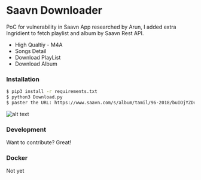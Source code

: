 # Saavn Downloader
PoC for vulnerability in Saavn App researched by Arun, I added extra Ingridient to fetch playlist and album by Saavn Rest API.
  - High Qualtiy - M4A
  - Songs Detail
  - Download PlayList
  - Download Album
 

### Installation
```sh
$ pip3 install -r requirements.txt
$ python3 Download.py
$ paster the URL: https://www.saavn.com/s/album/tamil/96-2018/buIOjYZDrNA_
```

![alt text](https://github.com/prabaprakash/Saavn-Downloader/raw/master/gallery/process.png)


### Development

Want to contribute? Great!

### Docker
Not yet
